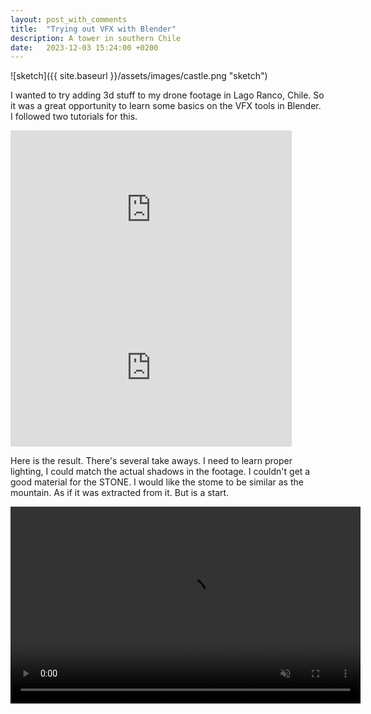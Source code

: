 ```yaml
---
layout: post_with_comments
title:  "Trying out VFX with Blender"
description: A tower in southern Chile
date:   2023-12-03 15:24:00 +0200
---
```


![sketch]({{ site.baseurl }}/assets/images/castle.png "sketch")


I wanted to try adding 3d stuff to my drone footage in Lago Ranco, Chile. So it was a great opportunity to learn some basics on the  VFX tools in Blender.
I followed two tutorials for this.

<iframe width="450" height="253" src="https://www.youtube.com/embed/Xlb5xIM4AHI" frameborder="0" allow="accelerometer; autoplay; clipboard-write; encrypted-media; gyroscope; picture-in-picture" allowfullscreen></iframe>

<iframe width="450" height="253" src="https://www.youtube.com/embed/o2uy7SDcQak" frameborder="0" allow="accelerometer; autoplay; clipboard-write; encrypted-media; gyroscope; picture-in-picture" allowfullscreen></iframe>

Here is the result. There's several take aways. I need to learn proper lighting, I could match the actual shadows in the footage. I couldn't get a good material for the STONE. I would like the stome to be similar as the mountain. As if it was extracted from it. But is a start.

<video width="560" height="315" muted autoplay controls>
    <source src="https://morettigiuseppe-blog-files.s3.eu-west-3.amazonaws.com/tower_in_futangue_vfx_reverse0001-0373.mp4" type="video/mp4">
</video>